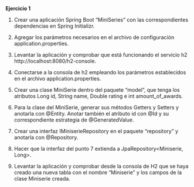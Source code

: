 **Ejercicio 1**

1. Crear una aplicación Spring Boot “MiniSeries” con las correspondientes dependencias en Spring Initializr.
2. Agregar los parámetros necesarios en el archivo de configuración application.properties. 
3.  Levantar la aplicación y comprobar que está funcionando el servicio h2 http://localhost:8080/h2-console.

4. Conectarse a la consola de h2 empleando los parámetros establecidos en el archivo application.properties.

5. Crear una clase MiniSerie dentro del paquete “model”, que tenga los atributos Long id, String name, Double rating e int amount_of_awards.

6. Para la clase del MiniSerie, generar sus métodos Getters y Setters y anotarla con @Entity. Anotar también el atributo id con @Id y su correspondiente estrategia de @GeneratedValue.

7. Crear una interfaz IMiniserieRepository en el paquete “repository” y anotarla con @Repository.

8. Hacer que la interfaz del punto 7 extienda a JpaRepository<Miniserie, Long>.

9. Levantar la aplicación y comprobar desde la consola de H2 que se haya creado una nueva tabla con el nombre “Miniserie” y los campos de la clase Miniserie creada.
